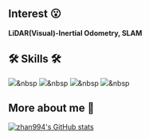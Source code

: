 ## Interest 😮

**LiDAR(Visual)-Inertial Odometry, SLAM**
  
## 🛠 Skills 🛠
<img src="https://img.shields.io/badge/ROS-22314E?style=flat-square&logo=ROS&logoColor=white"/></a>&nbsp 
<img src="https://img.shields.io/badge/Python-3766AB?style=flat-square&logo=Python&logoColor=white"/></a>&nbsp 
<img src="https://img.shields.io/badge/C++-00599C?style=flat-square&logo=C%2B%2B&logoColor=white"/></a>&nbsp 
<img src="https://img.shields.io/badge/C-A8B9CC?style=flat-square&logo=C&logoColor=white"/></a>&nbsp 


## More about me 🙂
[![zhan994's GitHub stats](https://github-readme-stats-sigma-five.vercel.app/api?username=zhan994&hide=prs&count_private=true&show_icons=true&theme=chartreuse-dark)](https://github.com/anuraghazra/github-readme-stats)
